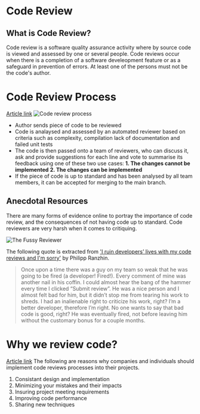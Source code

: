 # Code Review

## What is Code Review?
Code review is a software quality assurance activity where by source code is viewed and assessed by one or several people. Code reviews occur when there is a completion of a software develeopment feature or as a safeguard in prevention of errors. At least one of the persons must not be the code's author.

# Code Review Process
 [Article link](https://jserd.springeropen.com/articles/10.1186/s40411-018-0058-0)
![Code review process](code_review_process.png)

- Author sends piece of code to be reviewed
- Code is analaysed and assessed by an automated reviewer based on criteria such as complexity, compilation lack of documentation and failed unit tests
- The code is then passed onto a team of reviewers, who can discuss it, ask and provide suggestions for each line and vote to summarise its feedback using one of these two use cases:
 **1. The changes cannot be implemented**
 **2. The changes can be implemented**
- If the piece of code is up to standard and has been analysed by all team members, it can be accepted for merging to the main branch.


## Anecdotal Resources

There are many forms of evidence online to portray the importance of code review, and the consequences of not having code up to standard. Code reviewers are very harsh when it comes to critiquing.

![The Fussy Reviewer](code_reviewer_image.png)

The following quote is extracted from ['I ruin developers’ lives with my code reviews and I'm sorry'](https://habr.com/en/post/440736/) by Philipp Ranzhin.

> Once upon a time there was a guy on my team so weak that he was 
> going to be fired (a developer! Fired!).
> Every comment of mine was another nail in his coffin.
> I could almost hear the bang of the hammer every time I clicked “Submit review”. 
> He was a nice person and I almost felt bad for him, but it didn’t stop me from tearing his work to shreds.
> I had an inalienable right to criticize his work, right? I’m a better developer, therefore I’m right. 
>No one wants to say that bad code is good, right? He was eventually fired, not before leaving him without the customary bonus for a couple months.

# Why we review code?
[Article link](https://www.brightspot.com/products/developer-life-5-reasons-why-the-code-review-process-is-critical-for-developers#:~:text=Code%20review%20helps%20give%20a,and%20identifying%20errors%20is%20great.)
The following are reasons why companies and individuals should implement code reviews processes into their projects.

1. Consistant design and implementation
2. Minimizing your mistakes and their impacts
3. Insuring project meeting requirements
4. Improving code performance
5. Sharing new techniques